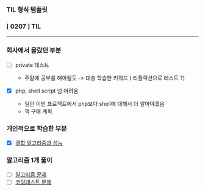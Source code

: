 ### TIL 형식 템플릿

### [ 0207 ] TIL

---

### 회사에서 몰랐던 부분

- [ ] private 테스트
  - 주말에 공부를 해야될듯 -> 대충 학습한 키워드 ( 리플렉션으로 테스트 ?)
  
- [x] php, shell script 넘 어려움
  - 일단 이번 프로젝트에서 php보다 shell에 대해서 더 알아야겠음
  - 책 구매 계획

### 개인적으로 학습한 부분
- [x] [결합 알고리즘과 성능](/books/SQL%20레벨업/결합.md)


### 알고리즘 1개 풀이

-[ ] [알고리즘 문제]()
-[ ] [코딩테스트 문제]()
